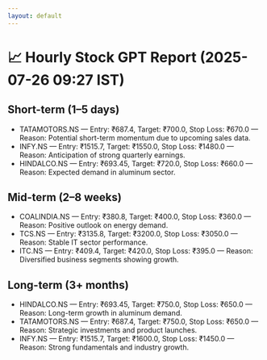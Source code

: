 ```yaml
---
layout: default
---
```


# 📈 Hourly Stock GPT Report (2025-07-26 09:27 IST)

## Short-term (1–5 days)
- TATAMOTORS.NS — Entry: ₹687.4, Target: ₹700.0, Stop Loss: ₹670.0 — Reason: Potential short-term momentum due to upcoming sales data.
- INFY.NS — Entry: ₹1515.7, Target: ₹1550.0, Stop Loss: ₹1480.0 — Reason: Anticipation of strong quarterly earnings.
- HINDALCO.NS — Entry: ₹693.45, Target: ₹720.0, Stop Loss: ₹660.0 — Reason: Expected demand in aluminum sector.

## Mid-term (2–8 weeks)
- COALINDIA.NS — Entry: ₹380.8, Target: ₹400.0, Stop Loss: ₹360.0 — Reason: Positive outlook on energy demand.
- TCS.NS — Entry: ₹3135.8, Target: ₹3200.0, Stop Loss: ₹3050.0 — Reason: Stable IT sector performance.
- ITC.NS — Entry: ₹409.4, Target: ₹420.0, Stop Loss: ₹395.0 — Reason: Diversified business segments showing growth.

## Long-term (3+ months)
- HINDALCO.NS — Entry: ₹693.45, Target: ₹750.0, Stop Loss: ₹650.0 — Reason: Long-term growth in aluminum demand.
- TATAMOTORS.NS — Entry: ₹687.4, Target: ₹750.0, Stop Loss: ₹650.0 — Reason: Strategic investments and product launches.
- INFY.NS — Entry: ₹1515.7, Target: ₹1600.0, Stop Loss: ₹1450.0 — Reason: Strong fundamentals and industry growth.